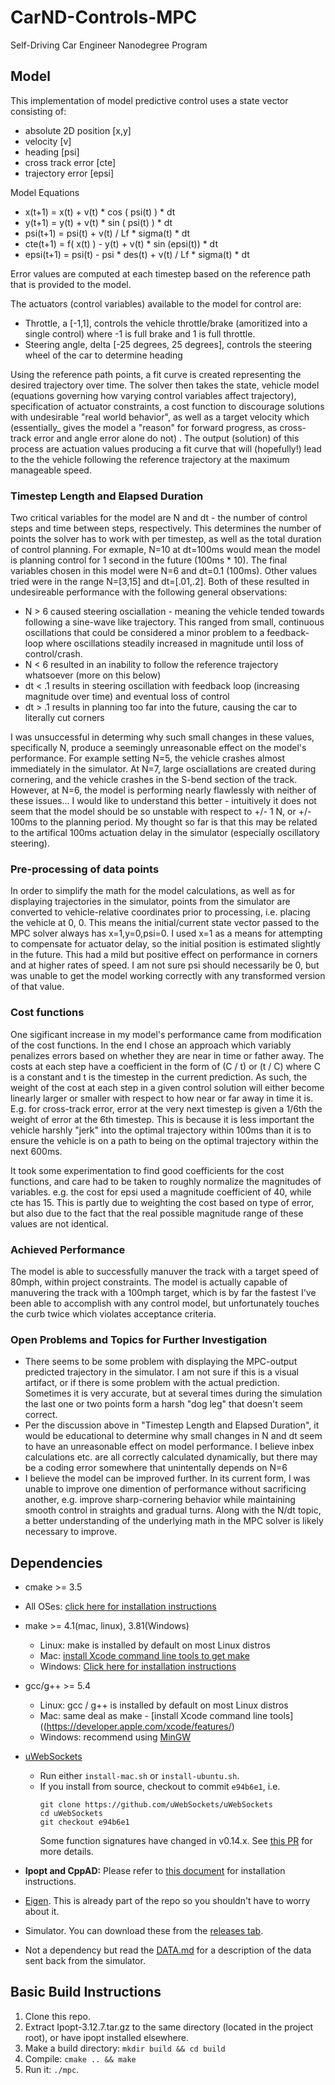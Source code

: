 # CarND-Controls-MPC
Self-Driving Car Engineer Nanodegree Program

## Model
This implementation of model predictive control uses a state vector consisting of:
* absolute 2D position [x,y]
* velocity [v]
* heading [psi]
* cross track error [cte]
* trajectory error [epsi]

Model Equations
* x(t+1) = x(t) + v(t) * cos ( psi(t) ) * dt
* y(t+1) = y(t) + v(t) * sin ( psi(t) ) * dt
* psi(t+1) = psi(t) + v(t) / Lf * sigma(t) * dt
* cte(t+1) = f( x(t) ) - y(t) + v(t) * sin (epsi(t)) * dt
* epsi(t+1) = psi(t) - psi * des(t) + v(t) / Lf * sigma(t) * dt

Error values are computed at each timestep based on the reference path that is provided to the model.

The actuators (control variables) available to the model for control are:
* Throttle, a [-1,1], controls the vehicle throttle/brake (amoritized into a single control) where -1 is full brake and 1 is full throttle.
* Steering angle, delta [-25 degrees, 25 degrees], controls the steering wheel of the car to determine heading

Using the reference path points, a fit curve is created representing the desired trajectory over time.  The solver then takes the state, vehicle model (equations governing how varying control variables affect trajectory), specification of actuator constraints, a cost function to discourage solutions with undesirable "real world behavior", as well as a target velocity which (essentially_ gives the model a "reason" for forward progress, as cross-track error and angle error alone do not) .  The output (solution) of this process are actuation values producing a fit curve that will (hopefully!) lead to the the vehicle following the reference trajectory at the maximum manageable speed. 

### Timestep Length and Elapsed Duration

Two critical variables for the model are N and dt - the number of control steps and time between steps, respectively.  This determines the number of points the solver has to work with per timestep, as well as the total duration of control planning.  For exmaple, N=10 at dt=100ms would mean the model is planning control for 1 second in the future (100ms * 10).  The final variables chosen in this model were N=6 and dt=0.1 (100ms).  Other values tried were in the range N=[3,15] and dt=[.01,.2].  Both of these resulted in undesireable performance with the following general observations:

* N > 6 caused steering osciallation - meaning the vehicle tended towards following a sine-wave like trajectory.  This ranged from small, continuous oscillations that could be considered a minor problem to a feedback-loop where oscillations steadily increased in magnitude until loss of control/crash.
* N < 6 resulted in an inability to follow the reference trajectory whatsoever (more on this below)
* dt < .1 results in steering oscillation with feedback loop (increasing magnitude over time) and eventual loss of control
* dt > .1 results in planning too far into the future, causing the car to literally cut corners

I was unsuccessful in determing why such small changes in these values, specifically N, produce a seemingly unreasonable effect on the model's performance.  For example setting N=5, the vehicle crashes almost immediately in the simulator.  At N=7, large osciallations are created during cornering, and the vehicle crashes in the S-bend section of the track.  However, at N=6, the model is performing nearly flawlessly with neither of these issues...  I would like to understand this better - intuitively it does not seem that the model should be so unstable with respect to +/- 1 N, or +/- 100ms to the planning period.  My thought so far is that this may be related to the artifical 100ms actuation delay in the simulator (especially oscillatory steering). 

### Pre-processing of data points

In order to simplify the math for the model calculations, as well as for displaying trajectories in the simulator, points from the simulator are converted to vehicle-relative coordinates prior to processing, i.e. placing the vehicle at 0, 0.  This means the initial/current state vector passed to the MPC solver always has x=1,y=0,psi=0.  I used x=1 as a means for attempting to compensate for actuator delay, so the initial position is estimated slightly in the future.  This had a mild but positive effect on performance in corners and at higher rates of speed.  I am not sure psi should necessarily be 0, but was unable to get the model working correctly with any transformed version of that value.

### Cost functions

One sigificant increase in my model's performance came from modification of the cost functions.  In the end I chose an approach which variably penalizes errors based on whether they are near in time or father away.  The costs at each step have a coefficient in the form of (C / t) or (t / C) where C is a constant and t is the timestep in the current prediction.  As such, the weight of the cost at each step in a given control solution will either become linearly larger or smaller with respect to how near or far away in time it is.  E.g. for cross-track error, error at the very next timestep is given a 1/6th the weight of error at the 6th timestep.  This is because it is less important the vehicle harshly "jerk" into the optimal trajectory within 100ms than it is to ensure the vehicle is on a path to being on the optimal trajectory within the next 600ms.  

It took some experimentation to find good coefficients for the cost functions, and care had to be taken to roughly normalize the magnitudes of variables. e.g. the cost for epsi used a magnitude coefficient of 40, while cte has 15.  This is partly due to weighting the cost based on type of error, but also due to the fact that the real possible magnitude range of these values are not identical.

### Achieved Performance

The model is able to successfully manuver the track with a target speed of 80mph, within project constraints.  The model is actually capable of manuvering the track with a 100mph target, which is by far the fastest I've been able to accomplish with any control model, but unfortunately touches the curb twice which violates acceptance criteria.

### Open Problems and Topics for Further Investigation

* There seems to be some problem with displaying the MPC-output predicted trajectory in the simulator.  I am not sure if this is a visual artifact, or if there is some problem with the actual prediction.  Sometimes it is very accurate, but at several times during the simulation the last one or two points form a harsh "dog leg" that doesn't seem correct.
* Per the discussion above in "Timestep Length and Elapsed Duration", it would be educational to determine why small changes in N and dt seem to have an unreasonable effect on model performance.  I believe inbex calculations etc. are all correctly calculated dynamically, but there may be a coding error somewhere that unintentally depends on N=6
* I believe the model can be improved further.  In its current form, I was unable to improve one dimention of performance without sacrificing another, e.g. improve sharp-cornering behavior while maintaining smooth control in straights and gradual turns.  Along with the N/dt topic, a better understanding of the underlying math in the MPC solver is likely necessary to improve. 


## Dependencies

* cmake >= 3.5
 * All OSes: [click here for installation instructions](https://cmake.org/install/)
* make >= 4.1(mac, linux), 3.81(Windows)
  * Linux: make is installed by default on most Linux distros
  * Mac: [install Xcode command line tools to get make](https://developer.apple.com/xcode/features/)
  * Windows: [Click here for installation instructions](http://gnuwin32.sourceforge.net/packages/make.htm)
* gcc/g++ >= 5.4
  * Linux: gcc / g++ is installed by default on most Linux distros
  * Mac: same deal as make - [install Xcode command line tools]((https://developer.apple.com/xcode/features/)
  * Windows: recommend using [MinGW](http://www.mingw.org/)
* [uWebSockets](https://github.com/uWebSockets/uWebSockets)
  * Run either `install-mac.sh` or `install-ubuntu.sh`.
  * If you install from source, checkout to commit `e94b6e1`, i.e.
    ```
    git clone https://github.com/uWebSockets/uWebSockets
    cd uWebSockets
    git checkout e94b6e1
    ```
    Some function signatures have changed in v0.14.x. See [this PR](https://github.com/udacity/CarND-MPC-Project/pull/3) for more details.

* **Ipopt and CppAD:** Please refer to [this document](https://github.com/udacity/CarND-MPC-Project/blob/master/install_Ipopt_CppAD.md) for installation instructions.
* [Eigen](http://eigen.tuxfamily.org/index.php?title=Main_Page). This is already part of the repo so you shouldn't have to worry about it.
* Simulator. You can download these from the [releases tab](https://github.com/udacity/self-driving-car-sim/releases).
* Not a dependency but read the [DATA.md](./DATA.md) for a description of the data sent back from the simulator.


## Basic Build Instructions

1. Clone this repo.
2. Extract Ipopt-3.12.7.tar.gz to the same directory (located in the project root), or have ipopt installed elsewhere.
2. Make a build directory: `mkdir build && cd build`
3. Compile: `cmake .. && make`
4. Run it: `./mpc`.
